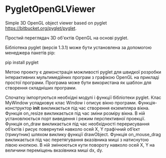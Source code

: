 # PygletOpenGLViewer
Simple 3D OpenGL object viewer based on pyglet https://bitbucket.org/pyglet/pyglet.

Простий переглядач 3D об'єктів OpenGL на основі pyglet.

Бібліотека pyglet (версія 1.3.1) може бути установлена за допомогою менеджера пакетів pip:

pip install pyglet

Метою проекту є демонстрація можливості pyglet для швидкої розробки інтерактивних мультимедійних програм з графікою OpenGL на прикладі простої програми. Програма може бути використана як шаблон для створення складніших програми.

Спочатку імпортуються необхідні модулі і функції бібліотеки pyglet. Клас MyWindow успадковує клас Window і описує вікно програми. Функція-конструктор __init__ викликається під час створення екземпляра вікна. Функція on_resize викликається під час зміни розміру вікна. В ній установлюється порт виведення і режим перспективної проекції. Функція on_draw викликається під час необхідності перерисування об’єктів і рисує повернутий навколо осей X, Y графічний об’єкт (трикутник) шляхом виклику функції drawObject. Функція on_mouse_drag викликається під час перетягування вказівника миші з натиснутою лівою кнопкою. В ній змінюються кути повороту навколо осей X, Y на величини переміщень вказівника миші dx, dy.
